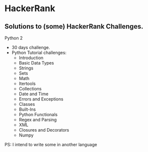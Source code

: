 # HackerRank

## Solutions to (some) HackerRank Challenges.

Python 2

* 30 days challenge.
* Python Tutorial challenges:
  * Introduction
  * Basic Data Types
  * Strings
  * Sets
  * Math
  * Itertools
  * Collections
  * Date and Time
  * Errors and Exceptions
  * Classes
  * Built-Ins
  * Python Functionals
  * Regex and Parsing
  * XML
  * Closures and Decorators
  * Numpy

PS: I intend to write some in another language
